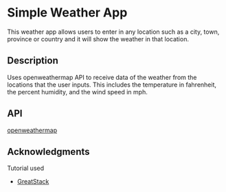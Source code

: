 # Simple Weather App
This weather app allows users to enter in any location such as a city, town, province or country and it will show the weather in that location.
## Description
Uses openweathermap API to receive data of the weather from the locations that the user inputs. This includes the temperature in fahrenheit, the percent humidity, and the wind speed in mph. 
## API
[openweathermap](https://openweathermap.org/api)
## Acknowledgments
Tutorial used
* [GreatStack](https://www.youtube.com/@GreatStackDev)
